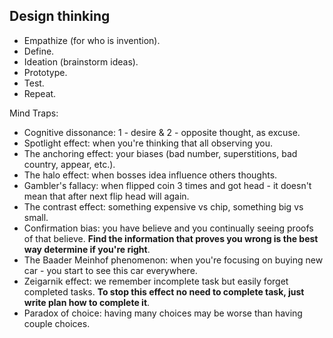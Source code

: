 Design thinking
-

* Empathize (for who is invention).
* Define.
* Ideation (brainstorm ideas).
* Prototype.
* Test.
* Repeat.

Mind Traps:
* Cognitive dissonance: 1 - desire & 2 - opposite thought, as excuse.
* Spotlight effect: when you're thinking that all observing you.
* The anchoring effect: your biases (bad number, superstitions, bad country, appear, etc.).
* The halo effect: when bosses idea influence others thoughts.
* Gambler's fallacy: when flipped coin 3 times and got head - it doesn't mean that after next flip head will again.
* The contrast effect: something expensive vs chip, something big vs small.
* Confirmation bias: you have believe and you continually seeing proofs of that believe.
  **Find the information that proves you wrong is the best way determine if you're right**.
* The Baader Meinhof phenomenon: when you're focusing on buying new car - you start to see this car everywhere.
* Zeigarnik effect: we remember incomplete task but easily forget completed tasks.
  **To stop this effect no need to complete task, just write plan how to complete it**.
* Paradox of choice: having many choices may be worse than having couple choices.
